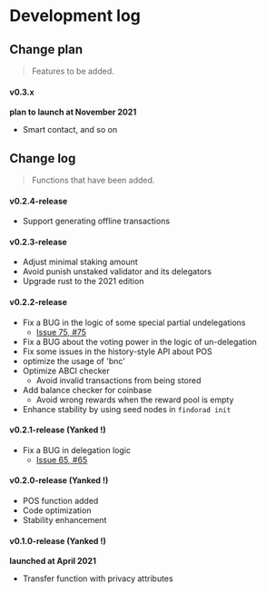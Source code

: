 # Development log

## Change plan

> Features to be added.

#### v0.3.x

**plan to launch at November 2021**

- Smart contact, and so on

## Change log

> Functions that have been added.

#### v0.2.4-release

- Support generating offline transactions

#### v0.2.3-release

- Adjust minimal staking amount
- Avoid punish unstaked validator and its delegators
- Upgrade rust to the 2021 edition

#### v0.2.2-release

- Fix a BUG in the logic of some special partial undelegations
    - [Issue 75, #75](https://github.com/FindoraNetwork/platform/issues/75)
- Fix a BUG about the voting power in the logic of un-delegation
- Fix some issues in the history-style API about POS
- optimize the usage of 'bnc'
- Optimize ABCI checker
    - Avoid invalid transactions from being stored
- Add balance checker for coinbase
    - Avoid wrong rewards when the reward pool is empty
- Enhance stability by using seed nodes in `findorad init`

#### v0.2.1-release (Yanked !)

- Fix a BUG in delegation logic
    - [Issue 65, #65](https://github.com/FindoraNetwork/platform/issues/65)

#### v0.2.0-release (Yanked !)

- POS function added
- Code optimization
- Stability enhancement

#### v0.1.0-release (Yanked !)

**launched at April 2021**

- Transfer function with privacy attributes
